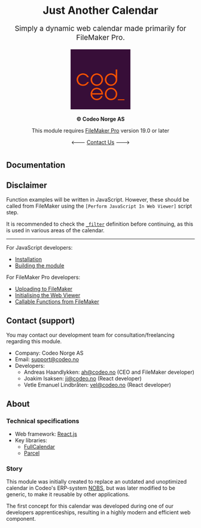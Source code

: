 <div align="center" style="margin-bottom: 40px;">
<h1>Just Another Calendar</h1>
<p style="font-size: 1.2rem;">Simply a dynamic web calendar made primarily for FileMaker Pro.</p>

<a href="https://codeo.no" target="_blank">
<img src="./codeo-logo.png" width="160" height="160" />
</a>

<p><strong>&copy; Codeo Norge AS</strong></p>
<p>This module requires <a href="https://www.claris.com/filemaker" target="_blank">FileMaker Pro</a> version 19.0 or later</p>

\<\-\-\- [Contact Us](#contact-support) \-\-\-\>
</div>

## Documentation
## Disclaimer
Function examples will be written in JavaScript. However, these should be called from FileMaker using the `[Perform JavaScript In Web Viewer]` script step.

It is recommended to check the [`_filter`](./documentation/_filter.md) definition
before continuing, as this is used in various areas of the calendar.

---
For JavaScript developers:
- [Installation](./documentation/for-javascript-developers/installation.md)
- [Building the module](./documentation/for-javascript-developers/building.md)

For FileMaker Pro developers:
- [Uploading to FileMaker](./documentation/uploading-to-filemaker.md)
- [Initialising the Web Viewer](./documentation/web-viewer.md)
- [Callable Functions from FileMaker](./documentation/functions.md)

## Contact (support)
You may contact our development team for consultation/freelancing regarding this module.

- Company: Codeo Norge AS
- Email: support@codeo.no
- Developers:
    - Andreas Haandlykken: ah@codeo.no (CEO and FileMaker developer)
    - Joakim Isaksen: ji@codeo.no (React developer)
    - Vetle Emanuel Lindbråten: vel@codeo.no (React developer)

## About

### Technical specifications
- Web framework: [React.js](https://react.dev)
- Key libraries:
    - [FullCalendar](https://fullcalendar.io)
    - [Parcel](https://parceljs.org)

### Story
This module was initially created to replace an outdated and unoptimized calendar in Codeo's ERP-system [NOBS](https://codeo.no/vi-jobber-med/nobs), but was later modified to be generic, to make it reusable by other applications.

The first concept for this calendar was developed during one of our developers apprenticeships, resulting in a highly modern and efficient web component.